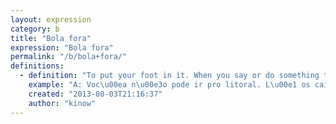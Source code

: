 ```yaml
---
layout: expression
category: b
title: "Bola fora"
expression: "Bola fora"
permalink: "/b/bola+fora/"
definitions:
  - definition: "To put your foot in it. When you say or do something tactless, or that (will/can) embarrass you."
    example: "A: Voc\u00ea n\u00e3o pode ir pro litoral. L\u00e1 os cai\u00e7aras s\u00e3o todos maloqueiros.\nB: Ah \u00e9?\nC (later to A): Que bola fora, o B \u00e9 l\u00e1 do litoral."
    created: "2013-08-03T21:16:37"
    author: "kinow"
---
```

